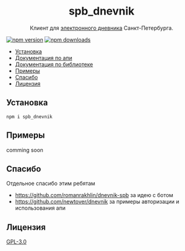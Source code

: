 <h1 align="center">
   <b>
        <a/>spb_dnevnik</a><br>
    </b>
</h1>

<p align="center">Клиент для <a href = "https://dnevnik2.petersburgedu.ru/">электронного дневника</a> Санкт-Петербурга.</p>

[![npm version](https://img.shields.io/npm/v/spb_dnevnik)](https://www.npmjs.org/package/spb_dnevnik)
[![npm downloads](https://img.shields.io/npm/dm/spb_dnevnik)](https://npm-stat.com/charts.html?package=spb_dnevnik)

- [Установка](#установка)
- [Документация по апи](https://github.com/mikhaillav/spb_dnevnik/wiki/api)
- [Документация по библиотеке](https://github.com/mikhaillav/spb_dnevnik/wiki/Api-spb_dnevnik)
- [Примеры](#примеры)
- [Спасибо](#спасибо)
- [Лицензия](#лицензия)

## Установка
``` 
npm i spb_dnevnik
```

## Примеры
comming soon 

## Спасибо
Отдельное спасибо этим ребятам
- https://github.com/romanrakhlin/dnevnik-spb за идею с ботом
- https://github.com/newtover/dnevnik за примеры авторизации и использования апи

## Лицензия

[GPL-3.0](https://ru.wikipedia.org/wiki/GNU_General_Public_License#GPL_v3)
